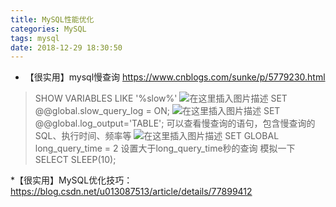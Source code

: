 ```yaml
---
title: MySQL性能优化
categories: MySQL
tags: mysql
date: 2018-12-29 18:30:50
---
```



* 【很实用】mysql慢查询 https://www.cnblogs.com/sunke/p/5779230.html
<!-- more -->
> 
> SHOW VARIABLES LIKE '%slow%'
![在这里插入图片描述](https://img-blog.csdnimg.cn/20181116173750352.png)
> SET  @@global.slow_query_log = ON;
![在这里插入图片描述](https://img-blog.csdnimg.cn/20181116173822632.png)
> SET @@global.log_output='TABLE';
> 可以查看慢查询的语句，包含慢查询的SQL、执行时间、频率等
![在这里插入图片描述](https://img-blog.csdnimg.cn/20181116173915569.png?x-oss-process=image/watermark,type_ZmFuZ3poZW5naGVpdGk,shadow_10,text_aHR0cHM6Ly9ibG9nLmNzZG4ubmV0L3FxXzM1OTc0NzU5,size_16,color_FFFFFF,t_70)
> SET GLOBAL long_query_time = 2
> 设置大于long_query_time秒的查询
模拟一下
> SELECT SLEEP(10);



*【很实用】MySQL优化技巧：https://blog.csdn.net/u013087513/article/details/77899412

